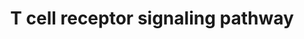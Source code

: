 ---
annotations:
- id: PW:0000003
  parent: signaling pathway
  type: Pathway Ontology
  value: signaling pathway
- id: CL:0000084
  parent: native cell
  type: Cell Type Ontology
  value: T cell
authors:
- MaintBot
- MirellaKalafati
- Eweitz
description: ''
last-edited: 2021-05-23
organisms:
- Gallus gallus
redirect_from:
- /index.php/Pathway:WP780
- /instance/WP780
revision: null
schema-jsonld:
- '@context': https://schema.org/
  '@id': https://wikipathways.github.io/pathways/WP780.html
  '@type': Dataset
  creator:
    '@type': Organization
    name: WikiPathways
  description: ''
  keywords:
  - ABL1
  - ACP1
  - AKT1
  - ARHGDIB
  - ARHGEF6
  - ARHGEF7
  - BCL10
  - BRAF
  - CABIN1
  - CARD11
  - CBL
  - CBLB
  - CD2
  - CD247
  - CD2AP
  - CD3D
  - CD3E
  - CD3G
  - CD4
  - CD5
  - CD8A
  - CDC42
  - CEBPB
  - CISH
  - CREB1
  - CREBBP
  - CRK
  - CRKL
  - CTNNB1
  - DBNL
  - DEF6
  - DLG1
  - DNM2
  - DOCK2
  - DTX1
  - DUSP3
  - ENAH
  - EVL
  - FCRL3
  - FOS
  - FYB
  - FYN
  - GAB2
  - GIT2
  - GRAP
  - GRAP2
  - GRB2
  - HDAC7A
  - HOMER3
  - ITK
  - ITPR1
  - JAK3
  - JUN
  - KHDRBS1
  - LAT
  - LAX1
  - LCK
  - LCP2
  - LIME1
  - LNK
  - LOC426359
  - LYN
  - MAP2K1
  - MAP2K2
  - MAP3K1
  - MAP4K1
  - MAPK1
  - MAPK3
  - MAPK7
  - MUC1
  - NCK1
  - NCL
  - NEDD9
  - NFAM1
  - NFATC2
  - PAG1
  - PAK1
  - PIK3R1
  - PIK3R2
  - PLCG1
  - PRKCQ
  - PRKD2
  - PSTPIP1
  - PTK2
  - PTK2B
  - PTPN11
  - PTPN12
  - PTPN22
  - PTPN3
  - PTPN6
  - PTPRC
  - PTPRH
  - PTPRJ
  - PXN
  - RAC2
  - RAP1A
  - RAPGEF1
  - RASA1
  - RASGRP2
  - RCJMB04_17i9
  - RCJMB04_19o18
  - RCJMB04_24n15
  - RCJMB04_25c5
  - RIPK2
  - SCAP1
  - SH2D2A
  - SH2D3C
  - SH3BP2
  - SHB
  - SHC1
  - SIT1
  - SKAP2
  - SLA
  - SLA2
  - SOS1
  - SOS2
  - SRC
  - STAT5A
  - STAT5B
  - STK39
  - TRA@
  - TRAT1
  - TRB@
  - TUBA4A
  - TUBB
  - TXK
  - UNC119
  - VASP
  - VAV1
  - VAV2
  - VAV3
  - WAS
  - WIPF1
  - YWHAQ
  - ZAP70
  license: CC0
  name: T cell receptor signaling pathway
seo: CreativeWork
title: T cell receptor signaling pathway
wpid: WP780
---